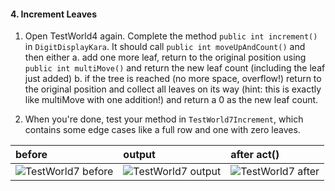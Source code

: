 #### 4. Increment Leaves

1. Open TestWorld4 again. Complete the method `public int increment()` in `DigitDisplayKara`.
   It should call `public int moveUpAndCount()` and then either
   a. add one more leaf, return to the original position using  `public int multiMove()` and return the new leaf count (including the leaf just added)
   b. if the tree is reached (no more space, overflow!) return to the original position and collect all leaves on its way (hint: this is exactly like multiMove with one addition!) and return a 0 as the new leaf count.

2. When you're done, test your method in `TestWorld7Increment`, which contains some edge cases like a full row and one with zero leaves.

| before             | output                                                          | after act()                                                   |
|:-------------------|:----------------------------------------------------------------|:--------------------------------------------------------------|
| ![TestWorld7 before](/karaclock/04_increment/world7_before.jpg)  | ![TestWorld7 output](/karaclock/04_increment/world7-output.jpg) | ![TestWorld7 after](/karaclock/04_increment/world7_after.jpg) |
